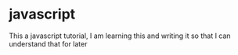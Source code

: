 # javascript
This a javascript tutorial, I am learning this and writing it so that I can understand that for later 

